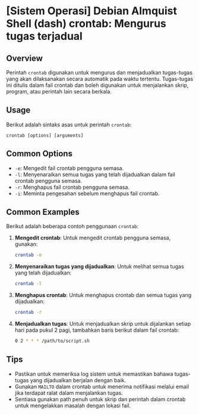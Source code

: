 # [Sistem Operasi] Debian Almquist Shell (dash) crontab: Mengurus tugas terjadual

## Overview
Perintah `crontab` digunakan untuk mengurus dan menjadualkan tugas-tugas yang akan dilaksanakan secara automatik pada waktu tertentu. Tugas-tugas ini ditulis dalam fail crontab dan boleh digunakan untuk menjalankan skrip, program, atau perintah lain secara berkala.

## Usage
Berikut adalah sintaks asas untuk perintah `crontab`:

```
crontab [options] [arguments]
```

## Common Options
- `-e`: Mengedit fail crontab pengguna semasa.
- `-l`: Menyenaraikan semua tugas yang telah dijadualkan dalam fail crontab pengguna semasa.
- `-r`: Menghapus fail crontab pengguna semasa.
- `-i`: Meminta pengesahan sebelum menghapus fail crontab.

## Common Examples
Berikut adalah beberapa contoh penggunaan `crontab`:

1. **Mengedit crontab**:
   Untuk mengedit crontab pengguna semasa, gunakan:
   ```bash
   crontab -e
   ```

2. **Menyenaraikan tugas yang dijadualkan**:
   Untuk melihat semua tugas yang telah dijadualkan:
   ```bash
   crontab -l
   ```

3. **Menghapus crontab**:
   Untuk menghapus crontab dan semua tugas yang dijadualkan:
   ```bash
   crontab -r
   ```

4. **Menjadualkan tugas**:
   Untuk menjadualkan skrip untuk dijalankan setiap hari pada pukul 2 pagi, tambahkan baris berikut dalam fail crontab:
   ```bash
   0 2 * * * /path/to/script.sh
   ```

## Tips
- Pastikan untuk memeriksa log sistem untuk memastikan bahawa tugas-tugas yang dijadualkan berjalan dengan baik.
- Gunakan `MAILTO` dalam crontab untuk menerima notifikasi melalui email jika terdapat ralat dalam menjalankan tugas.
- Sentiasa gunakan path penuh untuk skrip dan perintah dalam crontab untuk mengelakkan masalah dengan lokasi fail.